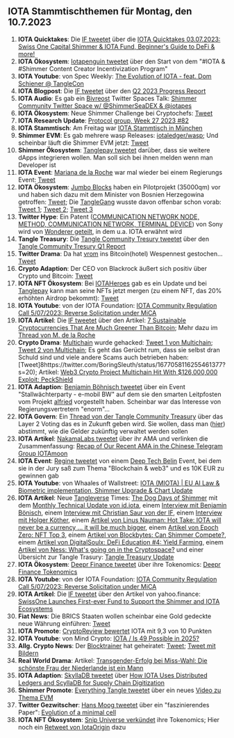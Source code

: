 ## IOTA Stammtischthemen für Montag, den 10.7.2023

1. **IOTA Quicktakes**: Die [IF tweetet](https://twitter.com/iota/status/1675851896974721029?s=20) über die [IOTA Quicktakes 03.07.2023: Swiss One Capital Shimmer & IOTA Fund, Beginner's Guide to DeFi & more!](https://www.youtube.com/watch?v=5lFF9d-aw3g)
2. **IOTA Ökosystem**: [Iotapenguin tweetet](https://twitter.com/iota_penguin/status/1675823397220020225?s=20) über den Start von dem "#IOTA & #Shimmer Content Creator Incentivization Program"
3. **IOTA Youtube**: von Spec Weekly: [The Evolution of IOTA - feat. Dom Schiener @ TangleCon](https://www.youtube.com/watch?v=mFdnpliZv9s&t=1355s)
4. **IOTA Blogpost**: Die [IF tweetet](https://twitter.com/iota/status/1675851896974721029?s=20) über den [Q2 2023 Progress Report](https://blog.iota.org/q2-2023-progress-report/)
5. **IOTA Audio**: Es gab ein [Bivreost](https://twitter.com/bivreost) Twitter Spaces Talk: [Shimmer Community Twitter Space w/ @ShimmerSeaDEX & @iotapes](https://twitter.com/blockbytescom/status/1675099459452125184?s=20)
6. **IOTA Ökosystem**: Neue Shimmer Challenge bei Cryptochefs: [Tweet](https://twitter.com/cryptochefs_io/status/1675911842084925460?s=20)
7. **IOTA Research Update**: [Protocol group, Week 27 2023 #82](https://github.com/iotaledger/research-updates/discussions/82)
8. **IOTA Stammtisch**: Am Freitag war [IOTA Stammtisch in München](https://www.meetup.com/de-DE/iota-muc/events/293941606/?_xtd=gqFyqTI1MTYxMTc1MKFwo2FwaQ%253D%253D&from=ref) 
9. **Shimmer EVM**: Es gab mehrere wasp Releases: [iotaledger/wasp](https://github.com/iotaledger/wasp/releases); Und scheinbar läuft die Shimmer EVM jetzt: [Tweet](https://twitter.com/Vrom14286662/status/1676262989266145282?s=20)
10. **Shimmer Ökosystem**: [Tanglepay tweetet](https://twitter.com/tanglepaycom/status/1676080073689161728?s=20) darüber, dass sie weitere dApps integrieren wollen. Man soll sich bei ihnen melden wenn man Developer ist
11. **IOTA Event**: [Mariana de la Roche](https://twitter.com/Marianadlrw) war mal wieder bei einem Regierungs Event: [Tweet](https://twitter.com/Marianadlrw/status/1676287839862923264?s=20)
12. **IOTA Ökosystem**: [Jumbo Blocks](https://twitter.com/jumboblock_de) haben ein Pilotprojekt (35000qm) vor und haben sich dazu mit dem Minister von Bosnien Herzegowina getroffen: [Tweet](https://twitter.com/jumboblock_de/status/1676472402929152002?s=20); Die [TangleGang](https://twitter.com/GangTangleTalk) wusste davon offenbar schon vorab: [Tweet 1](https://twitter.com/GangTangleTalk/status/1676148377841434624?s=20); [Tweet 2](https://twitter.com/GangTangleTalk/status/1676167115638808576?s=20); [Tweet 3](https://twitter.com/GangTangleTalk/status/1676220687755755523?s=20)
13. **Twitter Hype**: Ein Patent ([COMMUNICATION NETWORK NODE, METHOD, COMMUNICATION NETWORK, TERMINAL DEVICE](https://worldwide.espacenet.com/patent/search/family/079283117/publication/WO2023111110A1?q=pn%3DWO2023111110A1)) von Sony wird von [Wonderer geteilt](https://twitter.com/Wondere12985276/status/1676298440488153091?s=20), in dem u.a. IOTA erwähnt wird
14. **Tangle Treasury**: Die [Tangle Community Tresury tweetet](https://twitter.com/TangleTreasury/status/1676623511375446017?s=20) über den [Tangle Community Tresury Q1 Report](https://drive.google.com/file/d/1X8dOfMP9PU-P5n8gqkEbUV8O6hkCZMe-/view?usp=sharing)
15. **Twitter Drama**: Da hat [vrom](https://twitter.com/Vrom14286662) ins Bitcoin(hotel) Wespennest gestochen... [Tweet](https://twitter.com/bitcoin_hotel/status/1676523419087585284?s=20)
16. **Crypto Adaption**: Der CEO von Blackrock äußert sich positiv über Crypto und Bitcoin: [Tweet](https://twitter.com/WatcherGuru/status/1676685754922151941?s=20)
17. **IOTA NFT Ökosystem**: Bei [IOTAHeroes](https://twitter.com/IotaHeroes) gab es ein Update und bei [Tanglepay](https://twitter.com/tanglepaycom) kann man seine NFTs jetzt mergen (zu einem NFT, das 20% erhöhten Airdrop bekommt): [Tweet](https://twitter.com/DigidusPrime/status/1678159103347286016?s=20)
18. **IOTA Youtube**: von der IOTA Foundation: [IOTA Community Regulation Call 5/07/2023: Reverse Solicitation under MiCA](https://www.youtube.com/watch?v=GjsB8MBz3U8)
19. **IOTA Artikel**: Die [IF tweetet](https://twitter.com/iota/status/1677235681167306752?s=20) über den Artikel: [7 Sustainable Cryptocurrencies That Are Much Greener Than Bitcoin](https://www.makeuseof.com/sustainable-cryptocurrencies-greener-bitcoin/); Mehr dazu im [Thread von M. de la Roche](https://twitter.com/Marianadlrw/status/1677253577109127169?s=20)
20. **Crypto Drama**: [Multichain](https://twitter.com/MultichainOrg) wurde gehacked: [Tweet 1 von Multichain](https://twitter.com/MultichainOrg/status/1677096839731097600?s=20); [Tweet 2 von Multichain](https://twitter.com/MultichainOrg/status/1677180114227056641?s=20); Es geht das Gerücht rum, dass sie selbst dran Schuld sind und viele andere Scams auch betrieben haben: [Tweet]8https://twitter.com/BoringSleuth/status/1677058116255461377?s=20); Artikel: [Web3 Crypto Project Multichain Hit With $126,000,000 Exploit: PeckShield](https://dailyhodl.com/2023/07/08/web3-crypto-project-multichain-hit-with-126000000-exploit-peckshield/)
21. **IOTA Adaption**: [Benjamin Böhnisch tweetet](https://twitter.com/BenBoenisch/status/1677081467661307904?s=20) über ein Event "Stallwächterparty - e-mobil BW" auf dem sie den smarten Leitpfosten vom Projekt [alfried](https://twitter.com/alfried_fn) vorgestellt haben. Scheinbar war das Interesse von Regierungsvertretern "enorm"...
22. **IOTA Govern**: Ein [Thread von der Tangle Community Treasury](https://twitter.com/TangleTreasury/status/1676994676942045184?s=20) über das Layer 2 Voting das es in Zukunft geben wird. Sie wollen, dass man ([hier](https://twitter.com/TangleTreasury/status/1676994692649746432?s=20)) abstimmt, wie die Gelder zukünftig verwaltet werden sollen
23. **IOTA Artikel**: [NakamaLabs tweetet](https://twitter.com/Nakama_Labs/status/1676923972284194816?s=20) über ihr AMA und verlinken die Zusammenfassung: [Recap of Our Recent AMA in the Chinese Telegram Group IOTAmoon](https://medium.com/@NakamaLabs/recap-of-our-recent-ama-in-the-chinese-telegram-group-iotamoon-df82e7e08922)
24. **IOTA Event**: [Regine tweetet](https://twitter.com/Energine/status/1676977174358683648?s=20) von einem [Deep Tech Belin](https://twitter.com/deeptechberlin) Event, bei dem sie in der Jury saß zum Thema "Blockchain & web3" und es 10K EUR zu gewinnen gab
25. **IOTA Youtube**: von Whaales of Wallstreet: [IOTA (MIOTA) | EU AI Law & Biometric implementation, Shimmer Upgrade & Chart Update](https://www.youtube.com/watch?v=9fOQtUex8ws) 
26. **IOTA Artikel**: Neue [Tangleverse](https://twitter.com/TangleverseWeb) Times: [The Dog Days of Shimmer](https://www.times.tangleverse.io/dog-days-of-shimmer/) mit dem [Monthly Technical Update von id.iota](https://www.times.tangleverse.io/dog-days-of-shimmer/#%F0%9F%91%A8%E2%80%8D%F0%9F%92%BB-monthly-technical-update), einem [Interview mit Benjamin Bönisch](https://www.times.tangleverse.io/dog-days-of-shimmer/#%F0%9F%8E%A4-interview-benjamin-b%C3%B6nisch), einem [Interview mit Christian Saur von der IF](https://www.times.tangleverse.io/dog-days-of-shimmer/#%F0%9F%91%A8-meet-the-ifchristian-saur), einem [Interview mit Holger Köther](https://www.times.tangleverse.io/dog-days-of-shimmer/#%F0%9F%8E%A4-interview-holger-k%C3%B6ther), einem [Artikel von Linus Nauman: Hot Take: IOTA will never be a currency ... it will be much bigger](https://www.times.tangleverse.io/dog-days-of-shimmer/#%F0%9F%94%A5hot-take-iota-will-never-be-a-currency), einem [Artikel von Epoch Zero: NFT Top 3](https://www.times.tangleverse.io/dog-days-of-shimmer/#%F0%9F%8F%86nft-top-3), einem [Artikel von Blockbytes: Can Shimmer Compete?](https://www.times.tangleverse.io/dog-days-of-shimmer/#%E2%9D%93-can-shimmer-compete), einem [Artikel von DigitalSoulx: DeFi Education #4: Yield Farming](https://www.times.tangleverse.io/dog-days-of-shimmer/#%F0%9F%93%96-defi-education-4-yield-farming), einem [Artikel von Ness: What's going on in the Cryptospace?](https://www.times.tangleverse.io/dog-days-of-shimmer/#%F0%9F%93%A2-whats-going-on-in-the-cryptospace) und einer Übersicht zur Tangle Trasury: [Tangle Treasury Update](https://www.times.tangleverse.io/dog-days-of-shimmer/#%F0%9F%86%95-tangle-treasury-update)
27. **IOTA Ökosystem**: [Deepr Finance tweetet](https://twitter.com/DeeprFinance/status/1677316169823318022?s=20) über ihre Tokenomics: [Deepr Finance Tokenomics](https://medium.com/@Deepr.Finance/deepr-finance-tokenomics-36555abc721b)
28. **IOTA Youtube**: von der IOTA Foundation: [IOTA Community Regulation Call 5/07/2023: Reverse Solicitation under MiCA](https://www.youtube.com/watch?v=GjsB8MBz3U8)
29. **IOTA Artikel**: Die [IF tweetet](https://twitter.com/iota/status/1677618534199730176?s=20) über den Artikel von yahoo.finance: [SwissOne Launches First-ever Fund to Support the Shimmer and IOTA Ecosystems](https://finance.yahoo.com/news/swissone-launches-first-ever-fund-120000615.html)
30. **Fiat News**: Die BRICS Staaten wollen scheinbar eine Gold gedeckte neue Währung einführen: [Tweet](https://twitter.com/hoss_crypto/status/1677629265636884483?s=20)
31. **IOTA Promote**: [CryptoReview bewertet](https://twitter.com/CryptoReviewing/status/1677734048242827267?s=20) IOTA mit 9,3 von 10 Punkten
32. **IOTA Youtube**: von Mind Crypto: [IOTA / Is 49 Possible in 2025?](https://www.youtube.com/watch?v=B2xz9Y66VR4)
33. **Allg. Crypto News**: Der [Blocktrainer](https://twitter.com/blocktrainer) hat geheiratet: [Tweet](https://twitter.com/RomanReher/status/1677944976439664641?s=20); [Tweet mit Bildern](https://twitter.com/BitcoinDebbi/status/1677942883213533185?s=20)
34. **Real World Drama**: Artikel: [Transgender-Erfolg bei Miss-Wahl: Die schönste Frau der Niederlande ist ein Mann](https://exxpress.at/transgender-erfolg-bei-miss-wahl-die-schoenste-frau-der-niederlande-ist-ein-mann/)
35. **IOTA Adaption**: [SkyllaDB tweetet](https://twitter.com/ScyllaDB/status/1678056631265816576?s=20) über [How IOTA Uses Distributed Ledgers and ScyllaDB for Supply Chain Digitization](https://www.scylladb.com/2023/02/09/how-iota-uses-distributed-ledgers-and-scylladb-for-supply-chain-digitization/?utm_medium=social%20media%20-%20organic&utm_source=twitter&utm_term=b)
36. **Shimmer Promote**: [Everything Tangle tweetet](https://twitter.com/allthingstangle/status/1677862097210982400?s=20) über ein neues [Video zu Thema EVM](https://twitter.com/allthingstangle/status/1677862107440881666?s=20)
37. **Twitter Gezwitscher**: [Hans Moog tweetet](https://twitter.com/hus_qy/status/1678127381075185665?s=20) über ein "faszinierendes Paper": [Evolution of a minimal cell](https://www.nature.com/articles/s41586-023-06288-x)
38. **IOTA NFT Ökosystem**: [Snip Universe verkündet](https://twitter.com/snippool/status/1678353829018968064?s=20) ihre Tokenomics; Hier noch ein [Retweet von IotaOrigin](https://twitter.com/origin_iota/status/1678357706237792257?s=20) dazu
